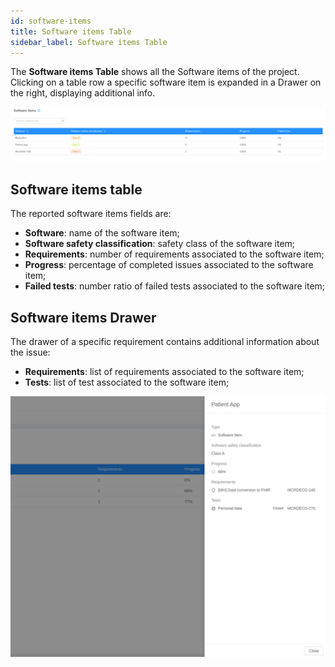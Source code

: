 ```yaml
---
id: software-items
title: Software items Table
sidebar_label: Software items Table
---
```


The **Software items Table** shows all the Software items of the project. Clicking on a table row a specific software item is expanded in a Drawer on the right, displaying additional info. 

![Software items table](img/web-app-software-items-table.png)

## Software items table

The reported software items fields are: 

- **Software**: name of the software item;
- **Software safety classification**: safety class of the software item;
- **Requirements**: number of requirements associated to the software item;
- **Progress**: percentage of completed issues associated to the software item;
- **Failed tests**: number ratio of failed tests associated to the software item;

## Software items Drawer

The drawer of a specific requirement contains additional information about the issue:

- **Requirements**: list of requirements associated to the software item;
- **Tests**: list of test associated to the software item;


![Software items drawer](img/web-app-software-items-drawer.png)
